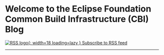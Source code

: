 # Welcome to the Eclipse Foundation Common Build Infrastructure (CBI) Blog


[![RSS logo](/cbi/assets/rss_icon.svg "Subscribe to RSS feed"){: width=18  loading=lazy } Subscribe to RSS feed](/cbi/feed_rss_created.xml)

---